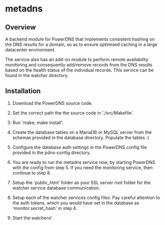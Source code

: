 metadns
=======

Overview
--------

A backend module for PowerDNS that implements consistent hashing on the DNS results for a domain, so as to ensure optimised caching in a large datacenter environment.

The service also has an add-on module to perform remote availability monitoring and consequently add/remove records from the DNS results based on the health status of the individual records. This service can be found in the watcher directory.

Installation
------------

1) Download the PowerDNS source code.

2) Set the correct path the the source code in './src/Makefile'.

3) Run 'make; make install'.

4) Create the database tables on a MariaDB or MySQL server from the schemas provided in the database directory. Populate the tables :)

5) Configure the database auth settings in the PowerDNS config file provided in the pdns-config directory.

6) You are ready to run the metadns service now, by starting PowerDNS with the config from step 5. If you need the monitoring service, then continue to step 8.

7) Setup the 'public_html' folder as your SSL server root folder for the watcher service database communication.

8) Setup each of the watcher services config files. Pay careful attention to the auth tokens, which you would have set in the database as 'monitor.secret_hash' in step 4.

9) Start the watchers!
